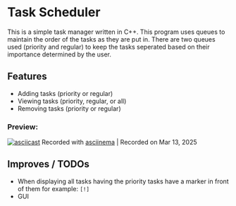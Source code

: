 # Task Scheduler
This is a simple task manager written in C++. This program uses queues to maintain the order of the 
tasks as they are put in. There are two queues used (priority and regular) to keep the tasks seperated 
based on their importance determined by the user. 

## Features
* Adding tasks (priority or regular)
* Viewing tasks (priority, regular, or all)
* Removing tasks (priority or regular)

### Preview:
[![asciicast](https://asciinema.org/a/RAgjRKCxx7mHMRCbsR2eWhdcK.svg)](https://asciinema.org/a/RAgjRKCxx7mHMRCbsR2eWhdcK)
Recorded with [asciinema](https://github.com/asciinema/asciinema) | Recorded on Mar 13, 2025

## Improves / TODOs
* When displaying all tasks having the priority tasks have a marker in front of them for example: `[!]`
* GUI
